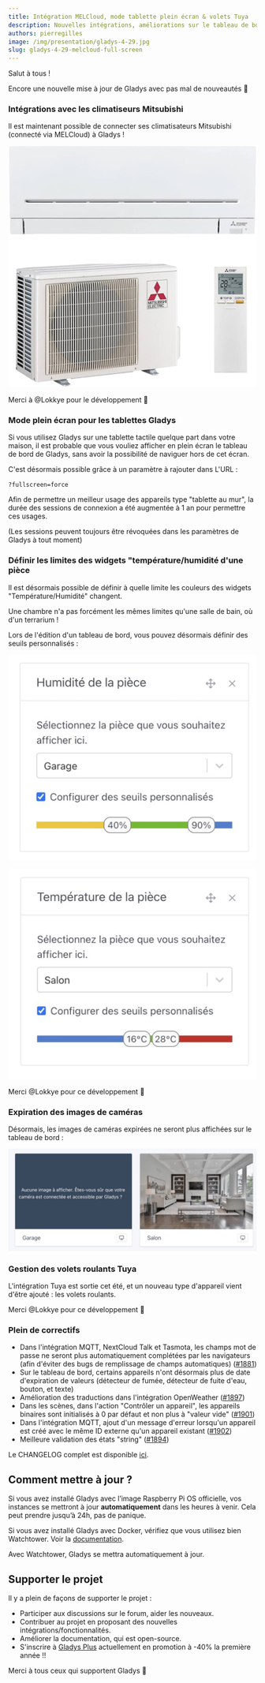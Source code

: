 ```yaml
---
title: Intégration MELCloud, mode tablette plein écran & volets Tuya
description: Nouvelles intégrations, améliorations sur le tableau de bord, plein de nouveautés dans Gladys Assistant 4.29
authors: pierregilles
image: /img/presentation/gladys-4-29.jpg
slug: gladys-4-29-melcloud-full-screen
---
```


Salut à tous !

Encore une nouvelle mise à jour de Gladys avec pas mal de nouveautés 🥳

### Intégrations avec les climatiseurs Mitsubishi

Il est maintenant possible de connecter ses climatisateurs Mitsubishi (connecté via MELCloud) à Gladys !

![Climatiseur Mitsubishi](../../../static/img/articles/fr/gladys-4-29/mitsubishi-ac.jpg)

Merci à @Lokkye pour le développement 🙌

### Mode plein écran pour les tablettes Gladys

<!--truncate-->

Si vous utilisez Gladys sur une tablette tactile quelque part dans votre maison, il est probable que vous vouliez afficher en plein écran le tableau de bord de Gladys, sans avoir la possibilité de naviguer hors de cet écran.

C'est désormais possible grâce à un paramètre à rajouter dans L'URL :

```
?fullscreen=force
```

Afin de permettre un meilleur usage des appareils type "tablette au mur", la durée des sessions de connexion a été augmentée à 1 an pour permettre ces usages.

(Les sessions peuvent toujours être révoquées dans les paramètres de Gladys à tout moment)

### Définir les limites des widgets "température/humidité d'une pièce

Il est désormais possible de définir à quelle limite les couleurs des widgets "Température/Humidité" changent.

Une chambre n'a pas forcément les mêmes limites qu'une salle de bain, où d'un terrarium !

Lors de l'édition d'un tableau de bord, vous pouvez désormais définir des seuils personnalisés :

![Limites widget Humidité](../../../static/img/articles/fr/gladys-4-29/humidity-thresholds.jpg)

![Limites widget température](../../../static/img/articles/fr/gladys-4-29/temperature-thresholds.jpg)

Merci @Lokkye pour ce développement 🙌

### Expiration des images de caméras

Désormais, les images de caméras expirées ne seront plus affichées sur le tableau de bord :

![Expiration image caméra](../../../static/img/articles/fr/gladys-4-29/camera-expiration.jpg)

### Gestion des volets roulants Tuya

L'intégration Tuya est sortie cet été, et un nouveau type d'appareil vient d'être ajouté : les volets roulants.

Merci @Lokkye pour ce développement 🙌

### Plein de correctifs

- Dans l'intégration MQTT, NextCloud Talk et Tasmota, les champs mot de passe ne seront plus automatiquement complétées par les navigateurs (afin d'éviter des bugs de remplissage de champs automatiques) ([#1881](https://github.com/GladysAssistant/Gladys/pull/1881))
- Sur le tableau de bord, certains appareils n'ont désormais plus de date d'expiration de valeurs (détecteur de fumée, détecteur de fuite d'eau, bouton, et texte)
- Amélioration des traductions dans l'intégration OpenWeather ([#1897](https://github.com/GladysAssistant/Gladys/pull/1897))
- Dans les scènes, dans l'action "Contrôler un appareil", les appareils binaires sont initialisés à 0 par défaut et non plus à "valeur vide" ([#1901](https://github.com/GladysAssistant/Gladys/pull/1901))
- Dans l'intégration MQTT, ajout d'un message d'erreur lorsqu'un appareil est créé avec le même ID externe qu'un appareil existant ([#1902](https://github.com/GladysAssistant/Gladys/pull/1902))
- Meilleure validation des états "string" ([#1894](https://github.com/GladysAssistant/Gladys/pull/1894))

Le CHANGELOG complet est disponible [ici](https://github.com/GladysAssistant/Gladys/releases/tag/v4.29.0).

## Comment mettre à jour ?

Si vous avez installé Gladys avec l’image Raspberry Pi OS officielle, vos instances se mettront à jour **automatiquement** dans les heures à venir. Cela peut prendre jusqu’à 24h, pas de panique.

Si vous avez installé Gladys avec Docker, vérifiez que vous utilisez bien Watchtower. Voir la [documentation](/fr/docs/installation/docker#mise-à-jour-automatique-avec-watchtower).

Avec Watchtower, Gladys se mettra automatiquement à jour.

## Supporter le projet

Il y a plein de façons de supporter le projet :

- Participer aux discussions sur le forum, aider les nouveaux.
- Contribuer au projet en proposant des nouvelles intégrations/fonctionnalités.
- Améliorer la documentation, qui est open-source.
- S'inscrire à [Gladys Plus](/fr/plus) actuellement en promotion à -40% la première année !!

Merci à tous ceux qui supportent Gladys 🙏
